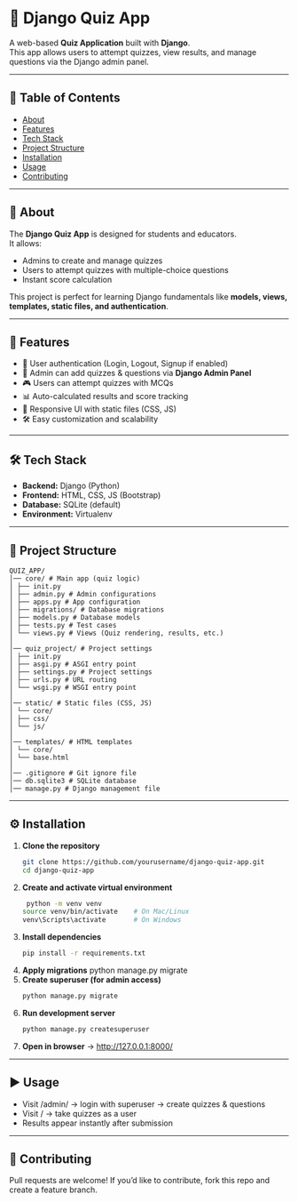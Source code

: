 # 🎯 Django Quiz App

A web-based **Quiz Application** built with **Django**.  
This app allows users to attempt quizzes, view results, and manage questions via the Django admin panel.  

---

## 📑 Table of Contents
- [About](#-about)
- [Features](#-features)
- [Tech Stack](#-tech-stack)
- [Project Structure](#-project-structure)
- [Installation](#-installation)
- [Usage](#-usage)
- [Contributing](#-contributing)

---

## 📖 About

The **Django Quiz App** is designed for students and educators.  
It allows:
- Admins to create and manage quizzes
- Users to attempt quizzes with multiple-choice questions
- Instant score calculation  

This project is perfect for learning Django fundamentals like **models, views, templates, static files, and authentication**.

---

## 🚀 Features

- 🔐 User authentication (Login, Logout, Signup if enabled)  
- 📝 Admin can add quizzes & questions via **Django Admin Panel**  
- 🎮 Users can attempt quizzes with MCQs  
- 📊 Auto-calculated results and score tracking  
- 🎨 Responsive UI with static files (CSS, JS)  
- 🛠️ Easy customization and scalability  

---

## 🛠️ Tech Stack

- **Backend:** Django (Python)  
- **Frontend:** HTML, CSS, JS (Bootstrap) 
- **Database:** SQLite (default)   
- **Environment:** Virtualenv  

---

## 📂 Project Structure
```
QUIZ_APP/
│── core/ # Main app (quiz logic)
│ ├── init.py
│ ├── admin.py # Admin configurations
│ ├── apps.py # App configuration
│ ├── migrations/ # Database migrations
│ ├── models.py # Database models
│ ├── tests.py # Test cases
│ └── views.py # Views (Quiz rendering, results, etc.)
│
│── quiz_project/ # Project settings
│ ├── init.py
│ ├── asgi.py # ASGI entry point
│ ├── settings.py # Project settings
│ ├── urls.py # URL routing
│ └── wsgi.py # WSGI entry point
│
│── static/ # Static files (CSS, JS)
│ └── core/
│ ├── css/
│ └── js/
│
│── templates/ # HTML templates
│ └── core/
│ └── base.html
│
│── .gitignore # Git ignore file
│── db.sqlite3 # SQLite database
│── manage.py # Django management file

```
---

## ⚙️ Installation

1. **Clone the repository**
   ```bash
   git clone https://github.com/yourusername/django-quiz-app.git
   cd django-quiz-app
2. **Create and activate virtual environment**
   ```bash
    python -m venv venv
   source venv/bin/activate    # On Mac/Linux
   venv\Scripts\activate       # On Windows
3. **Install dependencies**
    ```bash
    pip install -r requirements.txt
4. **Apply migrations**
   python manage.py migrate
5. **Create superuser (for admin access)**
    ```bash
    python manage.py migrate
6. **Run development server**
    ```bash
    python manage.py createsuperuser
7. **Open in browser** → http://127.0.0.1:8000/

---

## ▶️ Usage
- Visit /admin/ → login with superuser → create quizzes & questions
- Visit / → take quizzes as a user
- Results appear instantly after submission

---

## 🤝 Contributing
Pull requests are welcome!
If you’d like to contribute, fork this repo and create a feature branch.
